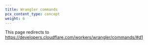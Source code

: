 ```yaml
---
title: Wrangler commands
pcx_content_type: concept
weight: 6
---
```


<!--

Do not write on this page. It's kept here to display "Wrangler commands" in the D1 menu.

Users will get 301'd to https://developers.cloudflare.com/workers/wrangler/commands/#d1

Make edits only to the /workers/wrangler/commands.md doc.

!-->

This page redirects to https://developers.cloudflare.com/workers/wrangler/commands/#d1
